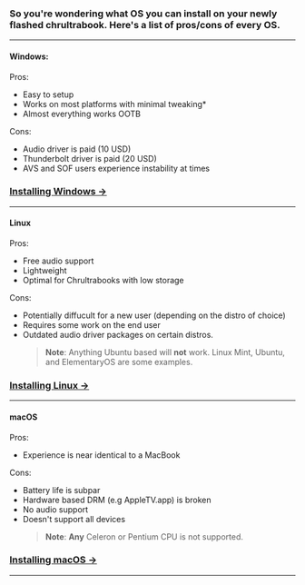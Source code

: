 ### So you're wondering what OS you can install on your newly flashed chrultrabook. Here's a list of pros/cons of every OS.

----------

#### Windows:
Pros:
* Easy to setup 
* Works on most platforms with minimal tweaking*
* Almost everything works OOTB

Cons: 
* Audio driver is paid (10 USD)
* Thunderbolt driver is paid (20 USD)
* AVS and SOF users experience instability at times

### [Installing Windows →](installing-windows.md) 


----------

#### Linux
Pros:
* Free audio support 
* Lightweight
* Optimal for Chrultrabooks with low storage

Cons:
* Potentially diffucult for a new user (depending on the distro of choice)
* Requires some work on the end user
* Outdated audio driver packages on certain distros.
  >**Note**: Anything Ubuntu based will **not** work. Linux Mint, Ubuntu, and ElementaryOS are some examples.

### [Installing Linux →](installing-linux.md) 


----------

#### macOS
Pros:
* Experience is near identical to a MacBook

Cons:
* Battery life is subpar
* Hardware based DRM (e.g AppleTV.app) is broken
* No audio support
* Doesn't support all devices
  >**Note**: **Any** Celeron or Pentium CPU is not supported.

### [Installing macOS →](installing-macos.md) 


----------
